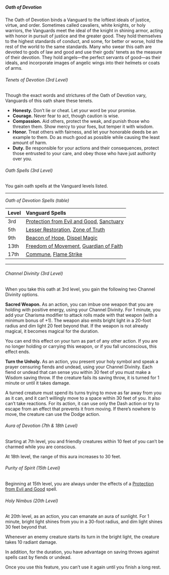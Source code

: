 ##### Oath of Devotion

The Oath of Devotion binds a Vanguard to the loftiest ideals of justice, virtue, and order.
Sometimes called cavaliers, white knights, or holy warriors, the Vanguards meet the ideal of the knight in shining armor, acting with honor in pursuit of justice and the greater good.
They hold themselves to the highest standards of conduct, and some, for better or worse, hold the rest of the world to the same standards.
Many who swear this oath are devoted to gods of law and good and use their gods’ tenets as the measure of their devotion.
They hold angels—the perfect servants of good—as their ideals, and incorporate images of angelic wings into their helmets or coats of arms.

###### Tenets of Devotion (3rd Level)

Though the exact words and strictures of the Oath of Devotion vary, Vanguards of this oath share these tenets.

- **Honesty.**
  Don’t lie or cheat.
  Let your word be your promise.
- **Courage.**
  Never fear to act, though caution is wise.
- **Compassion.**
  Aid others, protect the weak, and punish those who threaten them.
  Show mercy to your foes, but temper it with wisdom.
- **Honor.**
  Treat others with fairness, and let your honorable deeds be an example to them.
  Do as much good as possible while causing the least amount of harm.
- **Duty.**
  Be responsible for your actions and their consequences, protect those entrusted to your care, and obey those who have just authority over you.

###### Oath Spells (3rd Level)

You gain oath spells at the Vanguard levels listed.

___
<!-- markdownlint-disable-next-line no-emphasis-as-heading -->
_Oath of Devotion Spells (table)_

| Level | Vanguard Spells                                                                                                                  |
|:------|:---------------------------------------------------------------------------------------------------------------------------------|
|  3rd  | [Protection from Evil and Good](#Protection_from_Evil_and_Good_protection_from_evil_and_good), [Sanctuary](#Sanctuary_sanctuary) |
|  5th  | [Lesser Restoration](#Lesser_Restoration_lesser_restoration), [Zone of Truth](#Zone_of_Truth_zone_of_truth)                      |
|  9th  | [Beacon of Hope](#Beacon_of_Hope_beacon_of_hope), [Dispel Magic](#Dispel_Magic_dispel_magic)                                     |
| 13th  | [Freedom of Movement](#Freedom_of_Movement_freedom_of_movement), [Guardian of Faith](#Guardian_of_Faith_guardian_of_faith)       |
| 17th  | [Commune](#Commune_commune), [Flame Strike](#Flame_Strike_flame_strike)                                                          |

___

###### Channel Divinity (3rd Level)

When you take this oath at 3rd level, you gain the following two Channel Divinity options.

**Sacred Weapon.**
As an action, you can imbue one weapon that you are holding with positive energy, using your Channel Divinity.
For 1 minute, you add your Charisma modifier to attack rolls made with that weapon (with a minimum bonus of +1). The weapon also emits bright light in a 20-foot radius and dim light 20 feet beyond that.
If the weapon is not already magical, it becomes magical for the duration.

You can end this effect on your turn as part of any other action.
If you are no longer holding or carrying this weapon, or if you fall unconscious, this effect ends.

**Turn the Unholy.**
As an action, you present your holy symbol and speak a prayer censuring fiends and undead, using your Channel Divinity.
Each fiend or undead that can sense you within 30 feet of you must make a Wisdom saving throw.
If the creature fails its saving throw, it is turned for 1 minute or until it takes damage.

A turned creature must spend its turns trying to move as far away from you as it can, and it can’t willingly move to a space within 30 feet of you.
It also can’t take reactions.
For its action, it can use only the Dash action or try to escape from an effect that prevents it from moving.
If there’s nowhere to move, the creature can use the Dodge action.

###### Aura of Devotion (7th & 18th Level)

Starting at 7th level, you and friendly creatures within 10 feet of you can’t be charmed while you are conscious.

At 18th level, the range of this aura increases to 30 feet.

###### Purity of Spirit (15th Level)
Beginning at 15th level, you are always under the effects of a [Protection from Evil and Good](#Protection_from_Evil_and_Good_protection_from_evil_and_good) spell.

###### Holy Nimbus (20th Level)

At 20th level, as an action, you can emanate an aura of sunlight.
For 1 minute, bright light shines from you in a 30-foot radius, and dim light shines 30 feet beyond that.

Whenever an enemy creature starts its turn in the bright light, the creature takes 10 radiant damage.

In addition, for the duration, you have advantage on saving throws against spells cast by fiends or undead.

Once you use this feature, you can’t use it again until you finish a long rest.
